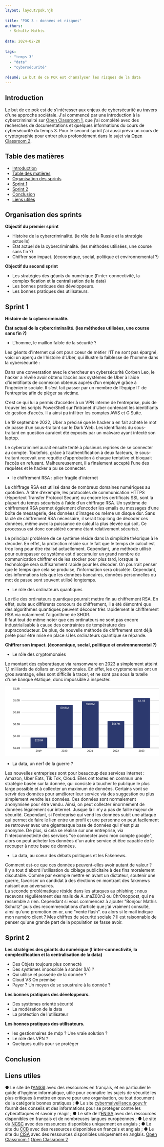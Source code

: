 ```yaml
---
layout: layout/pok.njk

title: "POK 3 - données et risques"
authors:
  - Schultz Mathis

date: 2024-02-28

tags: 
  - "temps 3"
  - "data"
  - "cybersécurité"

résumé: Le but de ce POK est d'analyser les risques de la data
---
```


<h2 id="h1"> Introduction </h2>

Le but de ce pok est de s'intéresser aux enjeux de cybersécurité au travers d'une approche sociétale.
J'ai commencé par une introduction à la cybercriminalité sur [Open Classroom 1](https://openclassrooms.com/fr/courses/8028761-decouvrez-lunivers-de-la-cybersecurite), que j'ai complété avec des recherches de documentations et quelques informations du cours de cybersécurité du temps 3.
Pour le second sprint j'ai aussi prévu un cours de cryptographie pour entrer plus profondément dans le sujet via [Open Classroom 2](https://openclassrooms.com/fr/courses/1757741-securisez-vos-donnees-avec-la-cryptographie).

<h2 id="toc"> Table des matières </h2>

- [Introduction](#h1)
- [Table des matières](#toc)
- [Organisation des sprints](#sprint)
- [Sprint 1](#h2)
- [Sprint 2](#h3)
- [Conclusion](#h4)
- [Liens utiles](#liens)

<h2 id="sprint"> Organisation des sprints </h2>

**Objectif du premier sprint**

- Histoire de la cybercriminalité. (le rôle de la Russie et la stratégie actuelle)
- État actuel de la cybercriminalité. (les méthodes utilisées, une course sans fin ?)
- Chiffrer son impact. (économique, social, politique et environnemental ?)

**Objectif du second sprint**

- Les stratégies des géants du numérique (l'inter-connectivité, la complexification et la centralisation de la data)
- Les bonnes pratiques des développeurs.
- Les bonnes pratiques des utilisateurs.

<h2 id="h2"> Sprint 1 </h2>

**Histoire de la cybercriminalité.**

**État actuel de la cybercriminalité. (les méthodes utilisées, une course sans fin ?)**

- L'homme, le maillon faible de la sécurité ?

Les géants d'internet qui ont pour coeur de métier l'IT ne sont pas épargné, voici un aperçu de l'histoire d'Uber, qui illustre la faiblesse de l'homme dans la cybersécurité :

Dans une conversation avec le chercheur en cybersécurité Corben Leo, le hacker a révélé avoir obtenu l’accès aux systèmes de Uber à l’aide d’identifiants de connexion obtenus auprès d’un employé grâce à l’ingénierie sociale. Il s’est fait passer par un membre de l’équipe IT de l’entreprise afin de piéger sa victime.

C’est ce qui lui a permis d’accèder à un VPN interne de l’entreprise, puis de trouver les scripts PowerShell sur l’intranet d’Uber contenant les identifiants de gestion d’accès. Il a ainsi pu infiltrer les comptes AWS et G Suite.

Le 19 septembre 2022, Uber a précisé que le hacker a en fait acheté le mot de passe d’un sous-traitant sur le Dark Web. Les identifiants du sous-traitant en question auraient été exposés par un malware ayant infecté son laptop.

Le cybercriminel aurait ensuite tenté à plusieurs reprises de se connecter au compte. Toutefois, grâce à l’authentification à deux facteurs, le sous-traitant recevait une requête d’approbation à chaque tentative et bloquait l’accès en refusant. Malheureusement, il a finalement accepté l’une des requêtes et le hacker a pu se connecter.

- le chiffrement RSA : pilier fragile d'internet

Le chiffrage RSA est utilisé dans de nombreux domaines numériques au quotidien. À titre d’exemple, les protocoles de communication HTTPS (Hypertext Transfer Protocol Secure) ou encore les certificats SSL sont la plupart du temps sécurisés à l’aide d’un chiffrage RSA. Un système de chiffrement RSA permet également d’encoder les emails ou messages d’une boîte de messagerie, des données d’images ou même un disque dur. Sans la clé de chiffrement RSA nécessaire, il serait trop long de décoder ces données, même avec la puissance de calcul la plus élevée qui soit. Ce processus est donc considéré comme étant relativement sécurisé.

Le principal problème de ce système réside dans la simplicité théorique à le décoder. En effet, la protection réside sur le fait que le temps de calcul est trop long pour être réalisé actuellement. Cependant, une méthode utilisé pour outrepasser ce système est d'accumuler un grand nombre de communication chiffrer et de les stocker pour plus tard, lorsque la technologie sera suffisamment rapide pour les décoder. On pourrait penser que le temps que cela se produise, l'information sera obsolète. Cependant, des informations tels que les données bancaires, données personnelles ou mot de passe sont souvent utilisé longtemps.

- Le rôle des ordinateurs quantiques

Le rôle des ordinateurs quantique pourrait mettre fin au chiffrement RSA. En effet, suite aux différents concours de chiffrement, il a été démontré que des algorithmes quantiques peuvent décoder très rapidement le chiffrement RSA via notamment l'algorithme de SHOR.  
Il faut tout de même noter que ces ordinateurs ne sont pas encore industrialisable à cause des contraintes de température des supraconducteur. De plus, de nouvelle méthode de chiffrement sont déjà prête pour être mise en place si les ordinateurs quantique se répande.

**Chiffrer son impact. (économique, social, politique et environnemental ?)**

- Le rôle des cryptomonaies

Le montant des cyberattaque via ransomware en 2023 a simplement atteint 1,1 milliards de dollars en cryptomonaies. En effet, les cryptomonaies ont un gros avantage, elles sont difficile à tracer, et ne sont pas sous la tutelle d'une banque étatique, donc impossible à inspecter.

![Montant des ransomwares](image.png)

- La data, un nerf de la guerre ?

Les nouvelles entreprises sont pour beaucoup des services internet : Amazon, Uber Eats, Tik Tok, Cloud. Elles ont toutes en commun une stratégie basée sur la donnée, qui consiste à toucher le publique le plus large possible et à collecter un maximum de données. Certains vont se servir des données pour améliorer leur service via des suggestion ou plus simplement vendre les données. Ces données sont normalement anonymisée pour être vendu. Ainsi, on peut collecter énormément de données légalement sur internet. Jusque là il n'y a pas de faille majeur de sécurité. Cependant, si l'entreprise qui vend les données subit une attaque qui permet de faire le lien entre un profil et une personne on peut facilement se retrouver avec une gigantesque base de données qui n'est plus anonyme. De plus, si cela se réalise sur une entreprise, via l'interconnectivité des services "se connecter avec mon compte google", alors on peut acheter les données d'un autre service et être capable de le recouper à notre base de données.

- La data, au coeur des débats politiques et les Fakenews.

Comment est-ce que ces données peuvent-elles avoir autant de valeur ?  
Il y a tout d'abord l'utilisation du ciblage publicitaire à des fins moralement discutable. Comme par exemple mettre en avant un dictateur, soutenir une guerre, favoriser un candidat à des élections en montrant des fakenews nuisant aux adversaires.  
La seconde problématique réside dans les attaques au phishing : nous recevons régulièrement des mails de A..maZ00n3 ou Chr0noppost, qui ne ressemble à rien. Cependant si vous commencez à ajouter "Bonjour Mathis Schultz" puis des recommendations d'article que j'ai vraiment consulté, ainsi qu'une promotion en or, une "vente flash". ou alors si le mail indique mon numéro client ? Mes chiffres de sécurité sociale ? Il est raisonnable de penser qu'une grande part de la population se fasse avoir.

<h2 id="h3"> Sprint 2 </h2>

**Les stratégies des géants du numérique (l'inter-connectivité, la complexification et la centralisation de la data)**

- Des Objets toujours plus connecté
- Des systèmes impossible à sonder (IA) ?
- Qui utilise et possède de la donnée ?
- Cloud VS On premise
- Payer ? Un moyen de se soustraire à la donnée ?

**Les bonnes pratiques des développeurs.**

- Des systèmes orienté sécurité
- La modération de la data
- La protection de l'utilisateur

**Les bonnes pratiques des utilisateurs.**

- les gestionnaires de mdp ? Une vraie solution ?
- Le rôle des VPN ?
- Quelques outils pour se protéger

<h2 id="h4"> Conclusion </h2>

<h2 id="liens"> Liens utiles </h2>

● Le site de l’[ANSSI](https://cyber.gouv.fr) avec des ressources en français, et en particulier le guide d’hygiène informatique, utile pour connaître les sujets de sécurité les plus critiques à mettre en œuvre pour une organisation, ou tout document de la catégorie bonnes pratiques ;
● Le site [cybermalveillance.gouv.fr](https://www.cybermalveillance.gouv.fr) fournit des conseils et des informations pour se protéger contre les cyberattaques et savoir y réagir ;
● Le site de l’[ENISA](https://www.enisa.europa.eu) avec des ressources disponibles en français et de nombreuses langues européennes ;
● Le site du [NCSC](https://www.ncsc.gov.uk) avec des ressources disponibles uniquement en anglais ;
● Le site du [CCB](https://ccb.belgium.be/fr) avec des ressources disponibles en français et anglais ;
● Le site du [CISA](https://www.cisa.gov) avec des ressources disponibles uniquement en anglais.
[Open Classroom 1](https://openclassrooms.com/fr/courses/8028761-decouvrez-lunivers-de-la-cybersecurite)
[Open Classroom 2](https://openclassrooms.com/fr/courses/1757741-securisez-vos-donnees-avec-la-cryptographie)